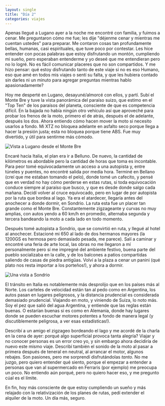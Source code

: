 ```yaml
---
layout: single
title: "Día 2"
categories: viajes
---
```


Apenas llegué a Lugano ayer a la noche me encontré con familia, y fuimos a
cenar. Me preguntaron cómo me fue; les dije "déjenme cenar y mientras me cuentan
ustedes" para preparar. Me contaron cosas tan profundamente bellas, humanas,
casi espirituales, que tuve poco por contestar. Les hice entender con pocas
palabras que estoy disfrutando un montón, cumpliendo mi sueño, pero esperaban
entenderme y yo deseé que me entendieran pero no lo logré. No es fácil comunicar
placeres que no son compartidos. Y me hizo pensar: qué estoy disfrutando tanto
de este viaje si no es eso Humano, eso que amé en todos mis viajes o sentí su
falta, y que les hubiera contado sin darles ni un minuto para agregar preguntas
mientras hablo apasionadamente?

Hoy me desperté en Lugano, desayuné/almorcé con ellos, y partí. Subí el Monte
Bre y tuve la vista panorámica del paraíso suizo, que estimo en el "Top Ten" de
los paraísos del planeta, consciente de que es competencia difícil. En la bajada
no había ningún otro vehículo así que aproveché para probar los frenos de la
moto, primero el de atrás, después el de adelante, después los dos. Ahora
entiendo cómo hacen mover la moto si necesito usarlos a fondo. Mi XTZ no bloquea
adelante en asfalto seco porque llega a hacer la presión justa; esta no bloquea
porque tiene ABS. Fue muy divertido, y útil para sentirme más cómodo.

![Vista a Lugano desde el Monte Bre](/imgs/2015-07-Suiza/thumb_IMG_2027_1024.jpg)

Encaré hacia Italia, el plan era ir a Belluno. De nuevo, la cantidad de
kilómetros es abordable pero la cantidad de horas que toma es incontable. Para
peor tomé equivocadamente un acceso a una autopista y, entre túneles y puentes,
no encontré salida por media hora. Terminé en Bellano (creí que me estaban
tomando el pelo), donde tomé un cafecito, y pensé que en verdad no hay cómo
perderse en estas rutas, si toda equivocación conduce siempre al paraíso que
busco, y que es desde donde salgo cada mañana. Decidí volver al cruce
equivocado, pero en lugar de por autopista por la ruta que bordea al lago. Ya
era el atardecer, llegaría antes del anochecer a donde dormir, en Sondrio. La
ruta esta fue un placer tan grande como el Monte Bre. Constantemente zigzageante
y curvas no muy amplias, con autos yendo a 60 km/h en promedio, alternaba
segunda y tercera bandeando la moto a cada lado en todo momento.

Después tomé autopista a Sondrio, que se convirtió en ruta, y llegué al hotel al
anochecer. Estacioné mi 650 al lado de dos hermanos mayores (la 1200GS es
hermosa pero demasiado pesada, me parece). Salí a caminar y encontré una feria
de arte local, las obras no me llegaron a mí personalmente pero sí me impregné
del ambiente festivo, buena parte del pueblo socializaba en la calle, y de los
balcones a patios compartidas saliendo de casas de piedra antigüas. Volví a la
plaza a cenar un panini (qué plato nos resta importar a los porteños!), y ahora
a dormir.

![Una vista a Sondrio](/imgs/2015-07-Suiza/thumb_IMG_2035_1024.jpg)

El tránsito en Italia es notablemente más desprolijo que en los países más al
Norte. Los carteles de velocidad están tan al pedo como en Argentina, los autos
pasan en lugares peligrosos, y la distancia prudencial es considerada demasiado
prudencial. Viajando en moto, y viniendo de Suiza, lo noto más. Soy el pez que
salió del agua Argentina, y entiende que las reglas están buenas. O estarían
buenas si es como en Alemania, donde hay lugares donde se pueden escuchar
motores potentes a fondo de manera legal (y discutiblemente peligrosa, a ver
esas estadísticas!).

Describí a un amigo el zigzageo bordeando el lago y me acordé de la charla en la
cena de ayer: porqué algo superficial provoca tanta alegría? Viajar y no conocer
personas es un error creo yo, y sin embargo ahora decidiría de nuevo este mismo
viaje. Describí también el sonido de la moto al pasar a primera después de
teneral en neutral, al arrancar el motor, algunos rebajes. Son pasiones, pero me
sorprendí disfrutándolas _tanto_. No me juzgo, pero quiero entender qué siento,
porque el empezar a entender a personas que van al supermercado en Ferraris (por
ejemplo) me preocupa un poco. No entiendo aún porqué, pero no quiero hacer eso,
y me pregunto cúal es el límite.

En fin, hoy más consciente de que estoy cumpliendo un sueño y más relajado con
la relativización de los planes de rutas, pedí extender el alquiler de la moto.
Un día más, seguro.
